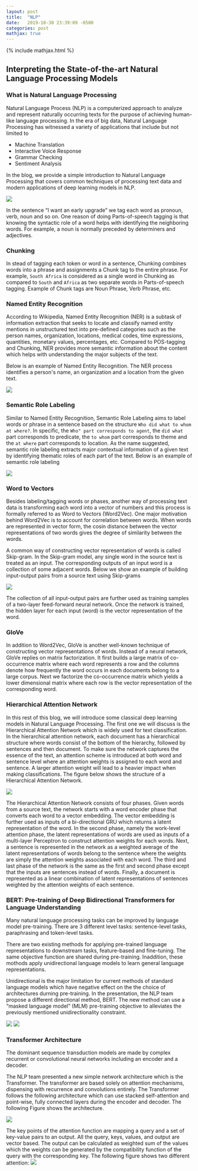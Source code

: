 ```yaml
---
layout: post
title:  "NLP"
date:   2019-10-30 23:39:09 -0500
categories: post
mathjax: true
---
```

<!-- Need to include this line to enable mathjax -->
{% include mathjax.html %}
## Interpreting the State-of-the-art Natural Language Processing Models


### What is Natural Language Processing
Natural Language Process (NLP) is a computerized approach to analyze and represent naturally occurring texts for the purpose of achieving human-like language processing. In the era of big data, Natural Language Processing has witnessed a variety of applications that include but not limited to

* Machine Translation 
* Interactive Voice Response
* Grammar Checking
* Sentiment Analysis

In the blog, we provide a simple introduction to Natural Language Processing that covers common techniques of processing text data and modern applications of deep learning models in NLP. 

<img src="https://github.com/ibgteam/dlclass2019.github.io/blob/master/images/NLP_1.PNG">

In the sentence “I want an early upgrade” we tag each word as pronoun, verb, noun and so on. One reason of doing Parts-of-speech tagging is that knowing the syntactic role of a word helps with identifying the neighboring words. For example, a noun is normally preceded by determiners and adjectives.

### Chunking
In stead of tagging each token or word in a sentence, Chunking combines words into a phrase and assignments a Chunk tag to the entire phrase. For example, ``South Africa`` is considered as a single word in Chunking as compared to ``South`` and ``Africa`` as two separate words in Parts-of-speech tagging. Example of Chunk tags are Noun Phrase, Verb Phrase, etc. 

### Named Entity Recognition
According to Wikipedia, Named Entity Recognition (NER) is a subtask of information extraction that seeks to locate and classify named entity mentions in unstructured text into pre-defined categories such as the person names, organization, locations, medical codes, time expressions, quantities, monetary values, percentages, etc. Compared to POS-tagging and Chunking, NER provides more semantic information about the content which helps with understanding the major subjects of the text. 

Below is an example of Named Entity Recognition. The NER process identifies a person's name, an organization and a location from the given text.

<img src="https://github.com/ibgteam/dlclass2019.github.io/blob/master/images/NLP_2.PNG">

### Semantic Role Labeling
Similar to Named Entity Recognition, Semantic Role Labeling aims to label words or phrase in a sentence based on the structure ``Who did what to whom at where?``. In specific, the ``Who" part corresponds to agent``, the ``did what`` part corresponds to predicate, the ``to whom`` part corresponds to theme and the ``at where`` part corresponds to location. As the name suggested, semantic role labeling extracts major contextual information of a given text by identifying thematic roles of each part of the text. Below is an example of semantic role labeling

<img src="https://github.com/ibgteam/dlclass2019.github.io/blob/master/images/NLP_3.PNG">

### Word to Vectors
Besides labeling/tagging words or phases, another way of processing text data is transforming each word into a vector of numbers and this process is formally referred to as Word to Vectors (Word2Vec). One major motivation behind Word2Vec is to account for correlation between words. When words are represented in vector form, the cosin distance between the vector representations of two words gives the degree of similarity between the words. 

A common way of constructing vector representation of words is called Skip-gram. In the Skip-gram model, any single word in the source text is treated as an input. The corresponding outputs of an input word is a collection of some adjacent words. Below we show an example of building input-output pairs from a source text using Skip-grams

<img src="https://github.com/ibgteam/dlclass2019.github.io/blob/master/images/NLP_4.PNG">

The collection of all input-output pairs are further used as training samples of a two-layer feed-forward neural network. Once the network is trained, the hidden layer for each input (word) is the vector representation of the word.

### GloVe
In addition to Word2Vec, GloVe is another well-known technique of constructing vector representations of words. Instead of a neural network, GloVe replies on matrix factorization. It first builds a large matrix of co-occurrence matrix where each word represents a row and the columns denote how frequently the word occurs in each documents belong to a large corpus. Next we factorize the co-occurrence matrix which yields a lower dimensional matrix where each row is the vector representation of the corresponding word.

### Hierarchical Attention Network
In this rest of this blog, we will introduce some classical deep learning models in Natural Language Processing. The first one we will discuss is the Hierarchical Attention Network which is widely used for text classification. In the hierarchical attention  network, each document has a hierarchical structure where words consist of the bottom of the hierarchy, followed by sentences and then document. To make sure the network captures the essence of the text, an attention scheme is introduced at both word and sentence level where an attention weights is assigned to each word and sentence. A larger attention weight will lead to a heavier impact when making classifications. The figure below shows the structure of a Hierarchical Attention Network.

<img src="https://github.com/ibgteam/dlclass2019.github.io/blob/master/images/NLP_5.PNG">

The Hierarchical Attention Network consists of four phases. Given words from a source text, the network starts with a word encoder phase that converts each word to a vector embedding. The vector embedding is further used as inputs of a bi-directional GRU which returns a latent representation of the word. In the second phase, namely the work-level attention phase, the latent representations of words are used as inputs of a multi-layer Perceptron to construct attention weights for each words. Next, a sentence is represented in the network as a weighted average of the latent representations of words belong to the sentence where the weights are simply the attention weights associated with each word. The third and last phase of the network is the same as the first and second phase except that the inputs are sentences instead of words. Finally, a document is represented as a linear combination of latent representations of sentences weighted by the attention weights of each sentence. 


### BERT: Pre-training of Deep Bidirectional Transformers for Language Understanding
Many natural language processing tasks can be improved by language model pre-training. There are 3 different level tasks: sentence-level tasks, paraphrasing and token-level tasks.

There are two existing methods for applying pre-trained language representations to downstream tasks, feature-based and fine-tuning. The same objective function are shared during pre-training. Inaddition, these mothods apply  unidirectional language models to learn general language representations.

Unidirectional is the major limitation for current methods of standard language models which have negative effect on the the choice of architectures durning pre-training. In the presentation, the NLP team propose a different directional method, BERT. The new method can use a “masked language model” (MLM) pre-training objective to alleviates the previously mentioned unidirectionality constraint.

<img src="https://github.com/ibgteam/dlclass2019.github.io/blob/master/images/NLP_6.png">
<img src="https://github.com/ibgteam/dlclass2019.github.io/blob/master/images/NLP_7.png">

### Transformer Architecture


The dominant sequence transduction models are made by complex recurrent or convolutional neural networks including an encoder and a decoder. 

The NLP team presented a new simple network architecture which is the Transformer. The transformer are based solely on attention mechanisms, dispensing with recurrence and convolutions entirely. The Transformer follows the following architecture which can use stacked self-attention and point-wise, fully connected layers during the encoder and decoder. The following Figure shows the architecture.

<img src="https://github.com/ibgteam/dlclass2019.github.io/blob/master/images/NLP_8.png">

The key points of the attention function are mapping a query and a set of key-value pairs to an output. All the query, keys, values, and output are vector based. The output can be calculated as  weighted sum of the values which the weights can be generated by the compatibility function of the query with the corresponding key.
The following figure shows two different attention:
<img src="https://github.com/ibgteam/dlclass2019.github.io/blob/master/images/NLP_9.png">




  

